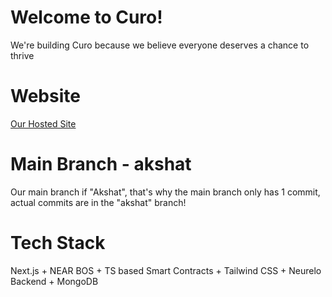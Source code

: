 # Welcome to Curo!

We're building Curo because we believe everyone deserves a chance to thrive

# Website
[Our Hosted Site](https://curemenow.co)

# Main Branch - akshat
Our main branch if "Akshat", that's why the main branch only has 1 commit, actual commits are in the "akshat" branch!

# Tech Stack

Next.js + NEAR BOS + TS based Smart Contracts + Tailwind CSS + Neurelo Backend + MongoDB
